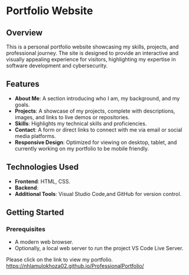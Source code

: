 # Portfolio Website

## **Overview**
This is a personal portfolio website showcasing my skills, projects, and professional journey. The site is designed to provide an interactive and visually appealing experience for visitors, highlighting my expertise in software development and cybersecurity.

## **Features**
- **About Me**: A section introducing who I am, my background, and my goals.
- **Projects**: A showcase of my projects, complete with descriptions, images, and links to live demos or repositories.
- **Skills**: Highlights my technical skills and proficiencies.
- **Contact**: A form or direct links to connect with me via email or social media platforms.
- **Responsive Design**: Optimized for viewing on desktop, tablet, and currently working on my portfolio to be mobile friendly.

## **Technologies Used**
- **Frontend**: HTML, CSS.
- **Backend**: 
- **Additional Tools**: Visual Studio Code,and GitHub for version control.

## **Getting Started**
### Prerequisites
- A modern web browser.
- Optionally, a local web server to run the project VS Code Live Server.

Please click on the link to view my portfolio. https://nhlamulokhoza02.github.io/ProfessionalPortfolio/

